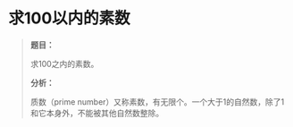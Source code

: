 # 求100以内的素数

> **题目：**
>
> 求100之内的素数。
>
> **分析：**
>
> 质数（prime number）又称素数，有无限个。一个大于1的自然数，除了1和它本身外，不能被其他自然数整除。